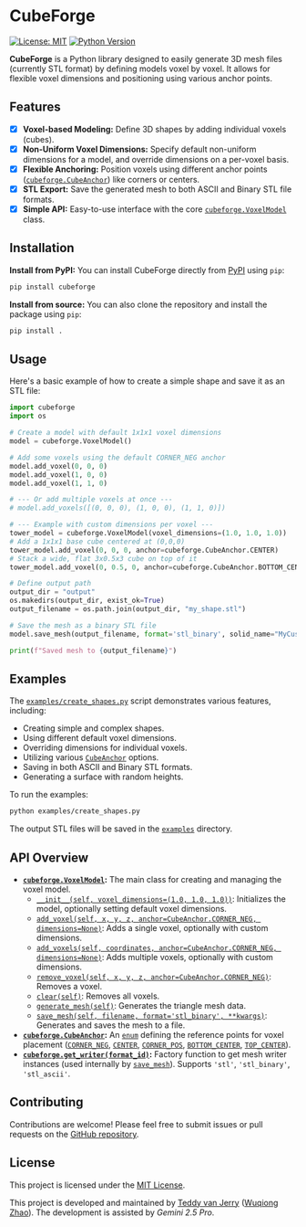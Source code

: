# CubeForge

[![License: MIT](https://img.shields.io/badge/License-MIT-yellow.svg)](https://opensource.org/licenses/MIT)
[![Python Version](https://img.shields.io/badge/python-3.8+-blue.svg)](https://www.python.org/downloads/)

**CubeForge** is a Python library designed to easily generate 3D mesh files (currently STL format) by defining models voxel by voxel. It allows for flexible voxel dimensions and positioning using various anchor points.

## Features

- [x] **Voxel-based Modeling:** Define 3D shapes by adding individual voxels (cubes).
- [x] **Non-Uniform Voxel Dimensions:** Specify default non-uniform dimensions for a model, and override dimensions on a per-voxel basis.
- [x] **Flexible Anchoring:** Position voxels using different anchor points ([`cubeforge.CubeAnchor`](cubeforge/constants.py)) like corners or centers.
- [x] **STL Export:** Save the generated mesh to both ASCII and Binary STL file formats.
- [x] **Simple API:** Easy-to-use interface with the core [`cubeforge.VoxelModel`](cubeforge/model.py) class.

## Installation

**Install from PyPI:**
You can install CubeForge directly from [PyPI](https://pypi.org/project/cubeforge/) using `pip`:

```bash
pip install cubeforge
```

**Install from source:**
You can also clone the repository and install the package using `pip`:

```bash
pip install .
```

## Usage

Here's a basic example of how to create a simple shape and save it as an STL file:

```python
import cubeforge
import os

# Create a model with default 1x1x1 voxel dimensions
model = cubeforge.VoxelModel()

# Add some voxels using the default CORNER_NEG anchor
model.add_voxel(0, 0, 0)
model.add_voxel(1, 0, 0)
model.add_voxel(1, 1, 0)

# --- Or add multiple voxels at once ---
# model.add_voxels([(0, 0, 0), (1, 0, 0), (1, 1, 0)])

# --- Example with custom dimensions per voxel ---
tower_model = cubeforge.VoxelModel(voxel_dimensions=(1.0, 1.0, 1.0))
# Add a 1x1x1 base cube centered at (0,0,0)
tower_model.add_voxel(0, 0, 0, anchor=cubeforge.CubeAnchor.CENTER)
# Stack a wide, flat 3x0.5x3 cube on top of it
tower_model.add_voxel(0, 0.5, 0, anchor=cubeforge.CubeAnchor.BOTTOM_CENTER, dimensions=(3.0, 0.5, 3.0))

# Define output path
output_dir = "output"
os.makedirs(output_dir, exist_ok=True)
output_filename = os.path.join(output_dir, "my_shape.stl")

# Save the mesh as a binary STL file
model.save_mesh(output_filename, format='stl_binary', solid_name="MyCustomShape")

print(f"Saved mesh to {output_filename}")
```

## Examples

The [`examples/create_shapes.py`](examples/create_shapes.py ) script demonstrates various features, including:
*   Creating simple and complex shapes.
*   Using different default voxel dimensions.
*   Overriding dimensions for individual voxels.
*   Utilizing various [`CubeAnchor`](cubeforge/constants.py ) options.
*   Saving in both ASCII and Binary STL formats.
*   Generating a surface with random heights.

To run the examples:

```bash
python examples/create_shapes.py
```

The output STL files will be saved in the [`examples`](examples ) directory.

## API Overview

*   **[`cubeforge.VoxelModel`](cubeforge/model.py ):** The main class for creating and managing the voxel model.
    *   [`__init__(self, voxel_dimensions=(1.0, 1.0, 1.0))`](cubeforge/model.py ): Initializes the model, optionally setting default voxel dimensions.
    *   [`add_voxel(self, x, y, z, anchor=CubeAnchor.CORNER_NEG, dimensions=None)`](cubeforge/model.py ): Adds a single voxel, optionally with custom dimensions.
    *   [`add_voxels(self, coordinates, anchor=CubeAnchor.CORNER_NEG, dimensions=None)`](cubeforge/model.py ): Adds multiple voxels, optionally with custom dimensions.
    *   [`remove_voxel(self, x, y, z, anchor=CubeAnchor.CORNER_NEG)`](cubeforge/model.py ): Removes a voxel.
    *   [`clear(self)`](cubeforge/model.py ): Removes all voxels.
    *   [`generate_mesh(self)`](cubeforge/model.py ): Generates the triangle mesh data.
    *   [`save_mesh(self, filename, format='stl_binary', **kwargs)`](cubeforge/model.py ): Generates and saves the mesh to a file.
*   **[`cubeforge.CubeAnchor`](cubeforge/constants.py ):** An [`enum`](/opt/homebrew/Cellar/python@3.13/3.13.2/Frameworks/Python.framework/Versions/3.13/lib/python3.13/enum.py ) defining the reference points for voxel placement ([`CORNER_NEG`](cubeforge/constants.py ), [`CENTER`](cubeforge/constants.py ), [`CORNER_POS`](cubeforge/constants.py ), [`BOTTOM_CENTER`](cubeforge/constants.py ), [`TOP_CENTER`](cubeforge/constants.py )).
*   **[`cubeforge.get_writer(format_id)`](cubeforge/writers.py ):** Factory function to get mesh writer instances (used internally by [`save_mesh`](cubeforge/model.py )). Supports `'stl'`, `'stl_binary'`, `'stl_ascii'`.

## Contributing

Contributions are welcome! Please feel free to submit issues or pull requests on the [GitHub repository](https://github.com/Teddy-van-Jerry/cubeforge).

## License

This project is licensed under the [MIT License](LICENSE).

This project is developed and maintained by [Teddy van Jerry](https://github.com/Teddy-van-Jerry) ([Wuqiong Zhao](https://wqzhao.org)).
The development is assisted by *Gemini 2.5 Pro*.
